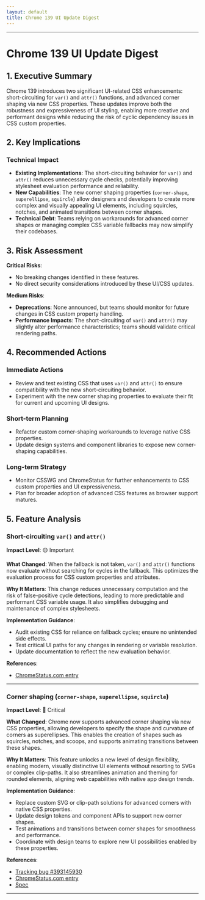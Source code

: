 ```yaml
---
layout: default
title: Chrome 139 UI Update Digest
---
```


---

# Chrome 139 UI Update Digest

## 1. Executive Summary

Chrome 139 introduces two significant UI-related CSS enhancements: short-circuiting for `var()` and `attr()` functions, and advanced corner shaping via new CSS properties. These updates improve both the robustness and expressiveness of UI styling, enabling more creative and performant designs while reducing the risk of cyclic dependency issues in CSS custom properties.

## 2. Key Implications

### Technical Impact

- **Existing Implementations**: The short-circuiting behavior for `var()` and `attr()` reduces unnecessary cycle checks, potentially improving stylesheet evaluation performance and reliability.
- **New Capabilities**: The new corner shaping properties (`corner-shape`, `superellipse`, `squircle`) allow designers and developers to create more complex and visually appealing UI elements, including squircles, notches, and animated transitions between corner shapes.
- **Technical Debt**: Teams relying on workarounds for advanced corner shapes or managing complex CSS variable fallbacks may now simplify their codebases.

## 3. Risk Assessment

**Critical Risks**:
- No breaking changes identified in these features.
- No direct security considerations introduced by these UI/CSS updates.

**Medium Risks**:
- **Deprecations**: None announced, but teams should monitor for future changes in CSS custom property handling.
- **Performance Impacts**: The short-circuiting of `var()` and `attr()` may slightly alter performance characteristics; teams should validate critical rendering paths.

## 4. Recommended Actions

### Immediate Actions

- Review and test existing CSS that uses `var()` and `attr()` to ensure compatibility with the new short-circuiting behavior.
- Experiment with the new corner shaping properties to evaluate their fit for current and upcoming UI designs.

### Short-term Planning

- Refactor custom corner-shaping workarounds to leverage native CSS properties.
- Update design systems and component libraries to expose new corner-shaping capabilities.

### Long-term Strategy

- Monitor CSSWG and ChromeStatus for further enhancements to CSS custom properties and UI expressiveness.
- Plan for broader adoption of advanced CSS features as browser support matures.

## 5. Feature Analysis

### Short-circuiting `var()` and `attr()`

**Impact Level**: 🟡 Important

**What Changed**:
When the fallback is not taken, `var()` and `attr()` functions now evaluate without searching for cycles in the fallback. This optimizes the evaluation process for CSS custom properties and attributes.

**Why It Matters**:
This change reduces unnecessary computation and the risk of false-positive cycle detections, leading to more predictable and performant CSS variable usage. It also simplifies debugging and maintenance of complex stylesheets.

**Implementation Guidance**:
- Audit existing CSS for reliance on fallback cycles; ensure no unintended side effects.
- Test critical UI paths for any changes in rendering or variable resolution.
- Update documentation to reflect the new evaluation behavior.

**References**:
- [ChromeStatus.com entry](https://chromestatus.com/feature/6212939656462336)

---

### Corner shaping (`corner-shape`, `superellipse`, `squircle`)

**Impact Level**: 🔴 Critical

**What Changed**:
Chrome now supports advanced corner shaping via new CSS properties, allowing developers to specify the shape and curvature of corners as superellipses. This enables the creation of shapes such as squircles, notches, and scoops, and supports animating transitions between these shapes.

**Why It Matters**:
This feature unlocks a new level of design flexibility, enabling modern, visually distinctive UI elements without resorting to SVGs or complex clip-paths. It also streamlines animation and theming for rounded elements, aligning web capabilities with native app design trends.

**Implementation Guidance**:
- Replace custom SVG or clip-path solutions for advanced corners with native CSS properties.
- Update design tokens and component APIs to support new corner shapes.
- Test animations and transitions between corner shapes for smoothness and performance.
- Coordinate with design teams to explore new UI possibilities enabled by these properties.

**References**:
- [Tracking bug #393145930](https://issues.chromium.org/issues/393145930)
- [ChromeStatus.com entry](https://chromestatus.com/feature/5357329815699456)
- [Spec](https://drafts.csswg.org/css-borders-4/#corner-shaping)

---